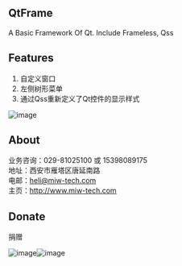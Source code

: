 ## QtFrame
A Basic Framework Of Qt. Include Frameless, Qss


## Features
1. 自定义窗口
2. 左侧树形菜单
3. 通过Qss重新定义了Qt控件的显示样式

![image](https://www.miw-tech.com/image/show?path=images/qtframe/main.png)

## About
业务咨询：029-81025100 或 15398089175<br>
地址：西安市雁塔区唐延南路<br>
电邮：heli@miw-tech.com<br>
主页：http://www.miw-tech.com

## Donate

捐赠

![image](https://www.miw-tech.com/image/show?path=images/qtframe/wxqrcode2.jpg)![image](https://www.miw-tech.com/image/show?path=images/qtframe/aliqrcode2.jpg)